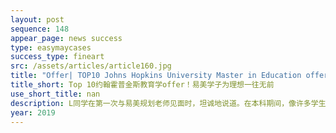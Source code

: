 ```yaml
---
layout: post
sequence: 148
appear_page: news success
type: easymaycases
success_type: fineart
src: /assets/articles/article160.jpg
title: "Offer| TOP10 Johns Hopkins University Master in Education offer! Striving for the future! "
title_short: Top 10约翰霍普金斯教育学offer！易美学子为理想一往无前
use_short_title: nan
description: L同学在第一次与易美规划老师见面时，坦诚地说道。在本科期间，像许多学生一样，迫于父母的压力，L同学选择了自己并不擅长的经济管理。随着课业负担的加重，学习难度的增加，L同学在经济专业苦苦挣扎，而本科院校的不起眼，也无法满足L同学获取更多知识的愿望。
year: 2019
---
```



